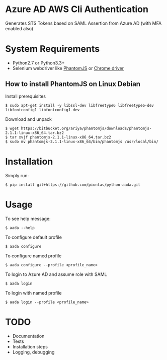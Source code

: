 # Azure AD AWS Cli Authentication

Generates STS Tokens based on SAML Assertion from Azure AD (with MFA enabled also)


# System Requirements

* Python2.7 or Python3.3+
* Selenium webdriver like [PhantomJS](http://phantomjs.org) or [Chrome driver](https://sites.google.com/a/chromium.org/chromedriver/)

## How to install PhantomJS on Linux Debian

Install prerequisites

    $ sudo apt-get install -y libssl-dev libfreetype6 libfreetype6-dev libfontconfig1 libfontconfig1-dev
    
Download and unpack

    $ wget https://bitbucket.org/ariya/phantomjs/downloads/phantomjs-2.1.1-linux-x86_64.tar.bz2
    $ tar xvjf phantomjs-2.1.1-linux-x86_64.tar.bz2 
    $ sudo mv phantomjs-2.1.1-linux-x86_64/bin/phantomjs /usr/local/bin/


# Installation

Simply run:

    $ pip install git+https://github.com/piontas/python-aada.git


# Usage

To see help message:

    $ aada --help

To configure default profile

    $ aada configure

To configure named profile

    $ aada configure --profile <profile_name>

To login to Azure AD and assume role with SAML

    $ aada login
    
To login with named profile

    $ aada login --profile <profile_name>
    

# TODO

* Documentation
* Tests
* Installation steps
* Logging, debugging
